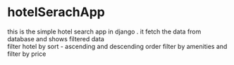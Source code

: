 # hotelSerachApp
this is the simple hotel search app in django . it fetch the data from database and shows filtered data  
filter hotel by sort - ascending and descending order
filter by amenities and 
filter by price 
